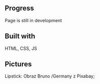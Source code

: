 ## Progress
Page is still in development

## Built with
HTML, CSS, JS

## Pictures
Lipstick: Obraz Bruno /Germany z Pixabay; 
